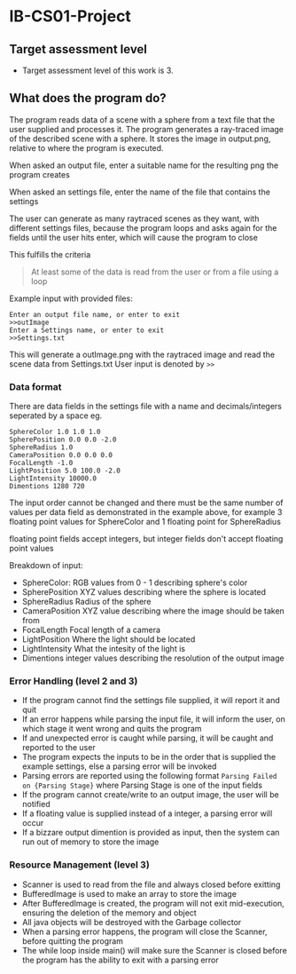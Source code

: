 # IB-CS01-Project


## Target assessment level

* Target assessment level of this work is 3.


## What does the program do?

The program reads data of a scene with a sphere from a text file that the user supplied and processes it.
The program generates a ray-traced image of the described scene with a sphere. It stores the image in output.png, relative to where the program is executed.

When asked an output file, enter a suitable name for the resulting png the program creates

When asked an settings file, enter the name of the file that contains the settings

The user can generate as many raytraced scenes as they want, with different settings files, because the program loops and asks again for the fields until the user hits enter, which will cause the program to close

This fulfills the criteria
>At least some of the data is read from the user or from a file using a loop

Example input with provided files:

    Enter an output file name, or enter to exit
    >>outImage
    Enter a Settings name, or enter to exit
    >>Settings.txt

This will generate a outImage.png with the raytraced image 
and read the scene data from Settings.txt
User input is denoted by `>>` 


### Data format

There are data fields in the settings file with a name and decimals/integers seperated by a space eg.

    SphereColor 1.0 1.0 1.0
    SpherePosition 0.0 0.0 -2.0
    SphereRadius 1.0
    CameraPosition 0.0 0.0 0.0
    FocalLength -1.0
    LightPosition 5.0 100.0 -2.0
    LightIntensity 10000.0
    Dimentions 1280 720

The input order cannot be changed and there must be the same number of values per data field as demonstrated in the example above, for example 3 floating point values for SphereColor and 1 floating point for SphereRadius

floating point fields accept integers, but integer fields don't accept floating point values

Breakdown of input:
*    SphereColor: RGB values from 0 - 1 describing sphere's color
*    SpherePosition XYZ values describing where the sphere is located
*    SphereRadius Radius of the sphere
*    CameraPosition XYZ value describing where the image should be taken from
*    FocalLength Focal length of a camera
*    LightPosition Where the light should be located
*    LightIntensity What the intesity of the light is
*    Dimentions integer values describing the resolution of the output image


### Error Handling (level 2 and 3)
*   If the program cannot find the settings file supplied, it will report it and quit
*   If an error happens while parsing the input file, it will inform the user, on which stage it went wrong and quits the program 
*   If and unexpected error is caught while parsing, it will be caught and reported to the user
*   The program expects the inputs to be in the order that is supplied the example settings, else a parsing error will be invoked
*   Parsing errors are reported using the following format `Parsing Failed on {Parsing Stage}` where Parsing Stage is one of the input fields
*   If the program cannot create/write to an output image, the user will be notified
*   If a floating value is supplied instead of a integer, a parsing error will occur
*   If a bizzare output dimention is provided as input, then the system can run out of memory to store the image

### Resource Management (level 3)
*   Scanner is used to read from the file and always closed before exitting
*   BufferedImage is used to make an array to store the image
*   After BufferedImage is created, the program will not exit mid-execution, ensuring the deletion of the memory and object
*   All java objects will be destroyed with the Garbage collector
*   When a parsing error happens, the program will close the Scanner, before quitting the program
*   The while loop inside main() will make sure the Scanner is closed before the program has the ability to exit with a parsing error

###



